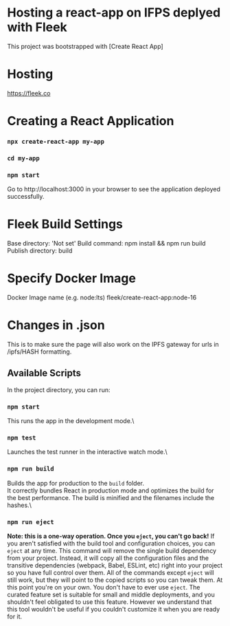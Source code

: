 # Hosting a react-app on IFPS deplyed with Fleek
This project was bootstrapped with [Create React App]

# Hosting
https://fleek.co


# Creating a React Application
### `npx create-react-app my-app`
### `cd my-app`
### `npm start`

Go to http://localhost:3000 in your browser to see the application deployed successfully.

# Fleek Build Settings
Base directory: 'Not set'
Build command: npm install && npm run build
Publish directory:  build

# Specify Docker Image
Docker Image name (e.g. node:lts) fleek/create-react-app:node-16

# Changes in .json
This is to make sure the page will also work on the IPFS gateway for urls in /ipfs/HASH formatting.


## Available Scripts
In the project directory, you can run:

### `npm start`
This runs the app in the development mode.\

### `npm test`
Launches the test runner in the interactive watch mode.\

### `npm run build`
Builds the app for production to the `build` folder.\
It correctly bundles React in production mode and optimizes the build for the best performance.
The build is minified and the filenames include the hashes.\

### `npm run eject`
**Note: this is a one-way operation. Once you `eject`, you can't go back!**
If you aren't satisfied with the build tool and configuration choices, you can `eject` at any time. This command will remove the single build dependency from your project.
Instead, it will copy all the configuration files and the transitive dependencies (webpack, Babel, ESLint, etc) right into your project so you have full control over them. All of the commands except `eject` will still work, but they will point to the copied scripts so you can tweak them. At this point you're on your own.
You don't have to ever use `eject`. The curated feature set is suitable for small and middle deployments, and you shouldn't feel obligated to use this feature. However we understand that this tool wouldn't be useful if you couldn't customize it when you are ready for it.
